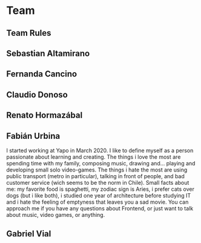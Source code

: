 # Team

## Team Rules

## Sebastian Altamirano

## Fernanda Cancino

## Claudio Donoso

## Renato Hormazábal

## Fabián Urbina

I started working at Yapo in March 2020. I like to define myself as a person passionate about learning and creating. The things i love the most are spending time with my family, composing music, drawing and... playing and developing small solo video-games. The things i hate the most are using public transport (metro in particular), talking in front of people, and bad customer service (wich seems to be the norm in Chile). Small facts about me: my favorite food is spaghetti, my zodiac sign is Aries, i prefer cats over dogs (but i like both), i studied one year of architecture before studying IT and i hate the feeling of emptyness that leaves you a sad movie. You can approach me if you have any questions about Frontend, or just want to talk about music, video games, or anything.

## Gabriel Vial

